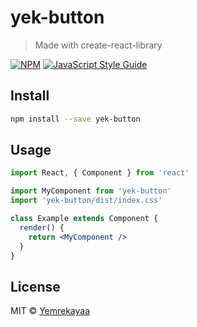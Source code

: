 # yek-button

> Made with create-react-library

[![NPM](https://img.shields.io/npm/v/yek-button.svg)](https://www.npmjs.com/package/yek-button) [![JavaScript Style Guide](https://img.shields.io/badge/code_style-standard-brightgreen.svg)](https://standardjs.com)

## Install

```bash
npm install --save yek-button
```

## Usage

```jsx
import React, { Component } from 'react'

import MyComponent from 'yek-button'
import 'yek-button/dist/index.css'

class Example extends Component {
  render() {
    return <MyComponent />
  }
}
```

## License

MIT © [Yemrekayaa](https://github.com/Yemrekayaa)
